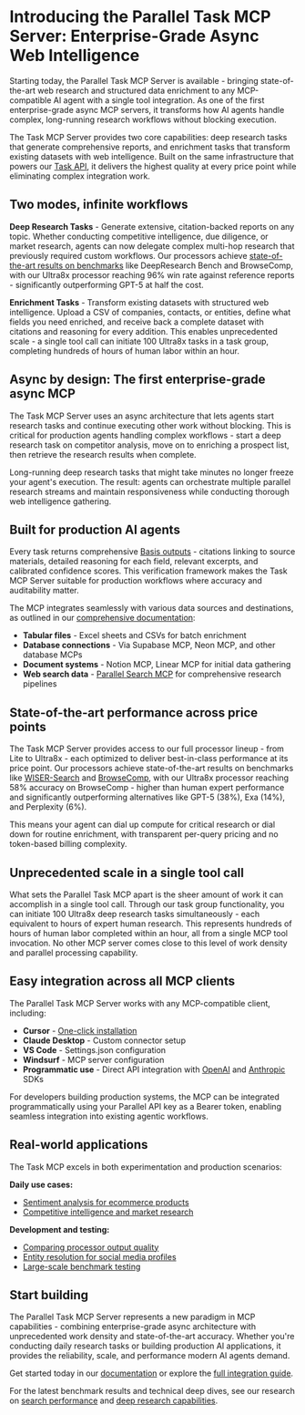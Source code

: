 # Introducing the Parallel Task MCP Server: Enterprise-Grade Async Web Intelligence

Starting today, the Parallel Task MCP Server is available - bringing state-of-the-art web research and structured data enrichment to any MCP-compatible AI agent with a single tool integration. As one of the first enterprise-grade async MCP servers, it transforms how AI agents handle complex, long-running research workflows without blocking execution.

The Task MCP Server provides two core capabilities: deep research tasks that generate comprehensive reports, and enrichment tasks that transform existing datasets with web intelligence. Built on the same infrastructure that powers our [Task API](https://docs.parallel.ai/task-api/task-quickstart), it delivers the highest quality at every price point while eliminating complex integration work.

## Two modes, infinite workflows

**Deep Research Tasks** - Generate extensive, citation-backed reports on any topic. Whether conducting competitive intelligence, due diligence, or market research, agents can now delegate complex multi-hop research that previously required custom workflows. Our processors achieve [state-of-the-art results on benchmarks](https://parallel.ai/blog/deep-research-benchmarks) like DeepResearch Bench and BrowseComp, with our Ultra8x processor reaching 96% win rate against reference reports - significantly outperforming GPT-5 at half the cost.

**Enrichment Tasks** - Transform existing datasets with structured web intelligence. Upload a CSV of companies, contacts, or entities, define what fields you need enriched, and receive back a complete dataset with citations and reasoning for every addition. This enables unprecedented scale - a single tool call can initiate 100 Ultra8x tasks in a task group, completing hundreds of hours of human labor within an hour.

## Async by design: The first enterprise-grade async MCP

The Task MCP Server uses an async architecture that lets agents start research tasks and continue executing other work without blocking. This is critical for production agents handling complex workflows - start a deep research task on competitor analysis, move on to enriching a prospect list, then retrieve the research results when complete.

Long-running deep research tasks that might take minutes no longer freeze your agent's execution. The result: agents can orchestrate multiple parallel research streams and maintain responsiveness while conducting thorough web intelligence gathering.

## Built for production AI agents

Every task returns comprehensive [Basis outputs](https://docs.parallel.ai/task-api/basis-framework) - citations linking to source materials, detailed reasoning for each field, relevant excerpts, and calibrated confidence scores. This verification framework makes the Task MCP Server suitable for production workflows where accuracy and auditability matter.

The MCP integrates seamlessly with various data sources and destinations, as outlined in our [comprehensive documentation](https://docs.parallel.ai/integrations/mcp/task-mcp#enrichment-data-sources-and-destinations):

- **Tabular files** - Excel sheets and CSVs for batch enrichment
- **Database connections** - Via Supabase MCP, Neon MCP, and other database MCPs
- **Document systems** - Notion MCP, Linear MCP for initial data gathering
- **Web search data** - [Parallel Search MCP](https://docs.parallel.ai/integrations/mcp/getting-started) for comprehensive research pipelines

## State-of-the-art performance across price points

The Task MCP Server provides access to our full processor lineup - from Lite to Ultra8x - each optimized to deliver best-in-class performance at its price point. Our processors achieve state-of-the-art results on benchmarks like [WISER-Search](https://parallel.ai/blog/search-api-benchmark) and [BrowseComp](https://parallel.ai/blog/deep-research-benchmarks), with our Ultra8x processor reaching 58% accuracy on BrowseComp - higher than human expert performance and significantly outperforming alternatives like GPT-5 (38%), Exa (14%), and Perplexity (6%).

This means your agent can dial up compute for critical research or dial down for routine enrichment, with transparent per-query pricing and no token-based billing complexity.

## Unprecedented scale in a single tool call

What sets the Parallel Task MCP apart is the sheer amount of work it can accomplish in a single tool call. Through our task group functionality, you can initiate 100 Ultra8x deep research tasks simultaneously - each equivalent to hours of expert human research. This represents hundreds of hours of human labor completed within an hour, all from a single MCP tool invocation. No other MCP server comes close to this level of work density and parallel processing capability.

## Easy integration across all MCP clients

The Parallel Task MCP Server works with any MCP-compatible client, including:

- **Cursor** - [One-click installation](https://cursor.com/en/install-mcp?name=Parallel%20Task%20MCP&config=eyJ1cmwiOiJodHRwczovL3Rhc2stbWNwLnBhcmFsbGVsLmFpL21jcCJ9)
- **Claude Desktop** - Custom connector setup
- **VS Code** - Settings.json configuration
- **Windsurf** - MCP server configuration
- **Programmatic use** - Direct API integration with [OpenAI](https://docs.parallel.ai/integrations/mcp/programmatic-use#openai-integration) and [Anthropic](https://docs.parallel.ai/integrations/mcp/programmatic-use#anthropic-integration) SDKs

For developers building production systems, the MCP can be integrated programmatically using your Parallel API key as a Bearer token, enabling seamless integration into existing agentic workflows.

## Real-world applications

The Task MCP excels in both experimentation and production scenarios:

**Daily use cases:**

- [Sentiment analysis for ecommerce products](https://claude.ai/share/4ac5f253-e636-4009-8ade-7c6b08f7a135)
- [Competitive intelligence and market research](https://claude.ai/share/0841e031-a8c4-408d-9201-e1b8a77ff6c9)

**Development and testing:**

- [Comparing processor output quality](https://claude.ai/share/f4d6e523-3c7c-4354-8577-1c953952a360)
- [Entity resolution for social media profiles](https://claude.ai/share/198db715-b0dd-4325-9e2a-1dfab531ba41)
- [Large-scale benchmark testing](https://claude.ai/share/39d98320-fc3e-4bbb-b4d5-da67abac44f2)

## Start building

The Parallel Task MCP Server represents a new paradigm in MCP capabilities - combining enterprise-grade async architecture with unprecedented work density and state-of-the-art accuracy. Whether you're conducting daily research tasks or building production AI applications, it provides the reliability, scale, and performance modern AI agents demand.

Get started today in our [documentation](https://docs.parallel.ai/integrations/mcp/getting-started) or explore the [full integration guide](https://docs.parallel.ai/integrations/mcp/task-mcp).

For the latest benchmark results and technical deep dives, see our research on [search performance](https://parallel.ai/blog/search-api-benchmark) and [deep research capabilities](https://parallel.ai/blog/deep-research-benchmarks).
